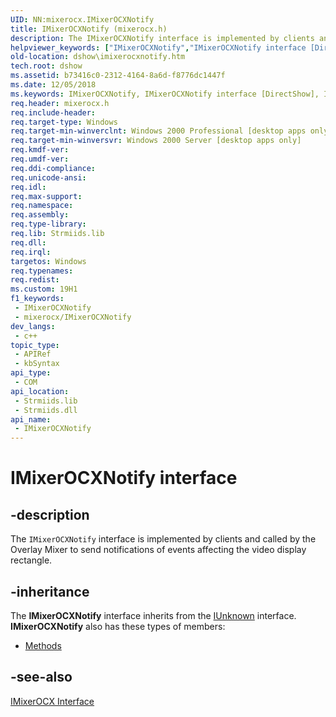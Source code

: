 ```yaml
---
UID: NN:mixerocx.IMixerOCXNotify
title: IMixerOCXNotify (mixerocx.h)
description: The IMixerOCXNotify interface is implemented by clients and called by the Overlay Mixer to send notifications of events affecting the video display rectangle.
helpviewer_keywords: ["IMixerOCXNotify","IMixerOCXNotify interface [DirectShow]","IMixerOCXNotify interface [DirectShow]","described","IMixerOCXNotifyInterface","dshow.imixerocxnotify","mixerocx/IMixerOCXNotify"]
old-location: dshow\imixerocxnotify.htm
tech.root: dshow
ms.assetid: b73416c0-2312-4164-8a6d-f8776dc1447f
ms.date: 12/05/2018
ms.keywords: IMixerOCXNotify, IMixerOCXNotify interface [DirectShow], IMixerOCXNotify interface [DirectShow],described, IMixerOCXNotifyInterface, dshow.imixerocxnotify, mixerocx/IMixerOCXNotify
req.header: mixerocx.h
req.include-header: 
req.target-type: Windows
req.target-min-winverclnt: Windows 2000 Professional [desktop apps only]
req.target-min-winversvr: Windows 2000 Server [desktop apps only]
req.kmdf-ver: 
req.umdf-ver: 
req.ddi-compliance: 
req.unicode-ansi: 
req.idl: 
req.max-support: 
req.namespace: 
req.assembly: 
req.type-library: 
req.lib: Strmiids.lib
req.dll: 
req.irql: 
targetos: Windows
req.typenames: 
req.redist: 
ms.custom: 19H1
f1_keywords:
 - IMixerOCXNotify
 - mixerocx/IMixerOCXNotify
dev_langs:
 - c++
topic_type:
 - APIRef
 - kbSyntax
api_type:
 - COM
api_location:
 - Strmiids.lib
 - Strmiids.dll
api_name:
 - IMixerOCXNotify
---
```


# IMixerOCXNotify interface


## -description

The <code>IMixerOCXNotify</code> interface is implemented by clients and called by the Overlay Mixer to send notifications of events affecting the video display rectangle.

## -inheritance

The <b>IMixerOCXNotify</b> interface inherits from the <a href="/windows/desktop/api/unknwn/nn-unknwn-iunknown">IUnknown</a> interface. <b>IMixerOCXNotify</b> also has these types of members:
<ul>
<li><a href="https://docs.microsoft.com/">Methods</a></li>
</ul>

## -see-also

<a href="/windows/desktop/api/mixerocx/nn-mixerocx-imixerocx">IMixerOCX Interface</a>
